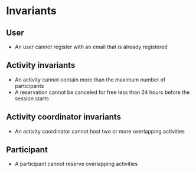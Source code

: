 # Invariants 


## User 
- An user cannot register with an email that is already registered


## Activity invariants
- An activity cannot contain more than the maximum number of participants
- A reservation cannot be canceled for free less than 24 hours before the session starts


## Activity coordinator invariants
- An activity coordinator cannot host two or more overlapping activities


## Participant
- A participant cannot reserve overlapping activities

